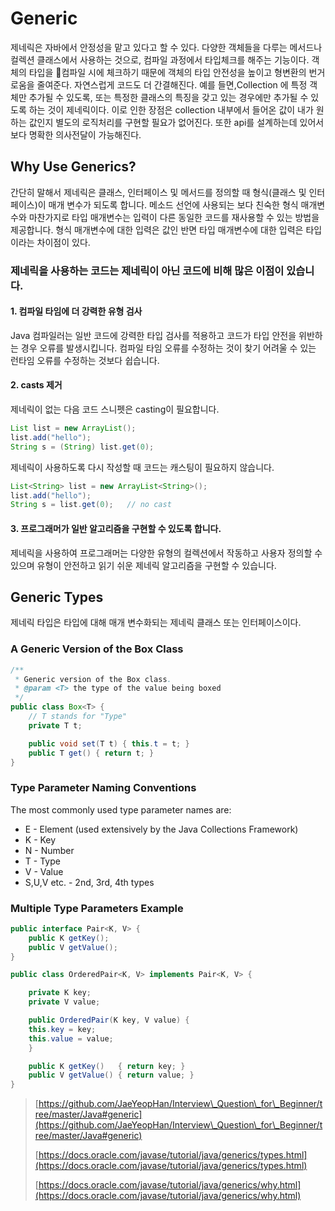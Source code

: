 # Generic

제네릭은 자바에서 안정성을 맡고 있다고 할 수 있다. 다양한 객체들을 다루는 메서드나 컬렉션 클래스에서 사용하는 것으로, 컴파일 과정에서 타입체크를 해주는 기능이다. 객체의 타입을 컴파일 시에 체크하기 때문에 객체의 타입 안전성을 높이고 형변환의 번거로움을 줄여준다.  자연스럽게 코드도 더 간결해진다. 예를 들면,Collection 에 특정 객체만 추가될 수 있도록, 또는 특정한 클래스의 특징을 갖고 있는 경우에만 추가될 수 있도록 하는 것이 제네릭이다. 이로 인한 장점은 collection 내부에서 들어온 값이 내가 원하는 값인지 별도의 로직처리를 구현할 필요가 없어진다. 또한 api를 설계하는데 있어서 보다 명확한 의사전달이 가능해진다.



## Why Use Generics?

간단히 말해서 제네릭은 클래스, 인터페이스 및 메서드를 정의할 때 형식(클래스 및 인터페이스)이 매개 변수가 되도록 합니다. 메소드 선언에 사용되는 보다 친숙한 형식 매개변수와 마찬가지로 타입 매개변수는 입력이 다른 동일한 코드를 재사용할 수 있는 방법을 제공합니다. 형식 매개변수에 대한 입력은 값인 반면  타입 매개변수에 대한 입력은 타입이라는 차이점이 있다.

### 제네릭을 사용하는 코드는 제네릭이 아닌 코드에 비해 많은 이점이 있습니다.

#### 1. 컴파일 타임에 더 강력한 유형 검사

Java 컴파일러는 일반 코드에 강력한 타입 검사를 적용하고 코드가 타입 안전을 위반하는 경우 오류를 발생시킵니다. 컴파일 타임 오류를 수정하는 것이 찾기 어려울 수 있는 런타임 오류를 수정하는 것보다 쉽습니다.

#### 2. casts 제거

제네릭이 없는 다음 코드 스니펫은 casting이 필요합니다.&#x20;

```java
List list = new ArrayList();
list.add("hello");
String s = (String) list.get(0);
```

제네릭이 사용하도록 다시 작성할 때 코드는 캐스팅이 필요하지 않습니다.

```java
List<String> list = new ArrayList<String>();
list.add("hello");
String s = list.get(0);   // no cast
```

#### 3. 프로그래머가 일반 알고리즘을 구현할 수 있도록 합니다.

제네릭을 사용하여 프로그래머는 다양한 유형의 컬렉션에서 작동하고 사용자 정의할 수 있으며 유형이 안전하고 읽기 쉬운 제네릭 알고리즘을 구현할 수 있습니다.



## Generic Types



제네릭 타입은 타입에 대해 매개 변수화되는 제네릭 클래스 또는 인터페이스이다.&#x20;

### A Generic Version of the Box Class

```java
/**
 * Generic version of the Box class.
 * @param <T> the type of the value being boxed
 */
public class Box<T> {
    // T stands for "Type"
    private T t;

    public void set(T t) { this.t = t; }
    public T get() { return t; }
}
```

### Type Parameter Naming Conventions

The most commonly used type parameter names are:

* E - Element (used extensively by the Java Collections Framework)
* K - Key
* N - Number
* T - Type
* V - Value
* S,U,V etc. - 2nd, 3rd, 4th types



### Multiple Type Parameters Example



```java
public interface Pair<K, V> {
    public K getKey();
    public V getValue();
}

public class OrderedPair<K, V> implements Pair<K, V> {

    private K key;
    private V value;

    public OrderedPair(K key, V value) {
	this.key = key;
	this.value = value;
    }

    public K getKey()	{ return key; }
    public V getValue() { return value; }
}
```

> [https://github.com/JaeYeopHan/Interview\_Question\_for\_Beginner/tree/master/Java#generic](https://github.com/JaeYeopHan/Interview\_Question\_for\_Beginner/tree/master/Java#generic)
>
> [https://docs.oracle.com/javase/tutorial/java/generics/types.html](https://docs.oracle.com/javase/tutorial/java/generics/types.html)
>
> [https://docs.oracle.com/javase/tutorial/java/generics/why.html](https://docs.oracle.com/javase/tutorial/java/generics/why.html)

